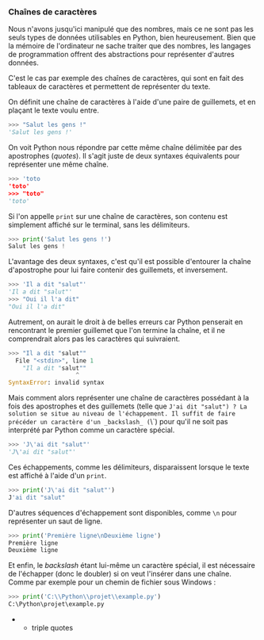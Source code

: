 ### Chaînes de caractères

Nous n'avons jusqu'ici manipulé que des nombres, mais ce ne sont pas les seuls types de données utilisables en Python, bien heureusement.
Bien que la mémoire de l'ordinateur ne sache traiter que des nombres, les langages de programmation offrent des abstractions pour représenter d'autres données.

C'est le cas par exemple des chaînes de caractères, qui sont en fait des tableaux de caractères et permettent de représenter du texte.

On définit une chaîne de caractères à l'aide d'une paire de guillemets, et en plaçant le texte voulu entre.

```python
>>> "Salut les gens !"
'Salut les gens !'
```

On voit Python nous répondre par cette même chaîne délimitée par des apostrophes (_quotes_).
Il s'agit juste de deux syntaxes équivalents pour représenter une même chaîne.

```python
>>> 'toto
'toto'
>>> "toto"
'toto'
```

Si l'on appelle `print` sur une chaîne de caractères, son contenu est simplement affiché sur le terminal, sans les délimiteurs.

```python
>>> print('Salut les gens !')
Salut les gens !
```

L'avantage des deux syntaxes, c'est qu'il est possible d'entourer la chaîne d'apostrophe pour lui faire contenir des guillemets, et inversement.

```python
>>> 'Il a dit "salut"'
'Il a dit "salut"'
>>> "Oui il l'a dit"
"Oui il l'a dit"
```

Autrement, on aurait le droit à de belles erreurs car Python penserait en rencontrant le premier guillemet que l'on termine la chaîne, et il ne comprendrait alors pas les caractères qui suivraient.

```python
>>> "Il a dit "salut""
  File "<stdin>", line 1
    "Il a dit "salut""
                   ^
SyntaxError: invalid syntax
```

Mais comment alors représenter une chaîne de caractères possédant à la fois des apostrophes et des guillemets (telle que `J'ai dit "salut") ?
La solution se situe au niveau de l'échappement.
Il suffit de faire précéder un caractère d'un _backslash_ (`\\`) pour qu'il ne soit pas interprété par Python comme un caractère spécial.

```python
>>> 'J\'ai dit "salut"'
'J\'ai dit "salut"'
```

Ces échappements, comme les délimiteurs, disparaissent lorsque le texte est affiché à l'aide d'un `print`.

```python
>>> print('J\'ai dit "salut"')
J'ai dit "salut"
```

D'autres séquences d'échappement sont disponibles, comme `\n` pour représenter un saut de ligne.

```python
>>> print('Première ligne\nDeuxième ligne')
Première ligne
Deuxième ligne
```

Et enfin, le _backslash_ étant lui-même un caractère spécial, il est nécessaire de l'échapper (donc le doubler) si on veut l'insérer dans une chaîne.
Comme par exemple pour un chemin de fichier sous Windows :

```python
>>> print('C:\\Python\\projet\\example.py')
C:\Python\projet\example.py
```

* + triple quotes
